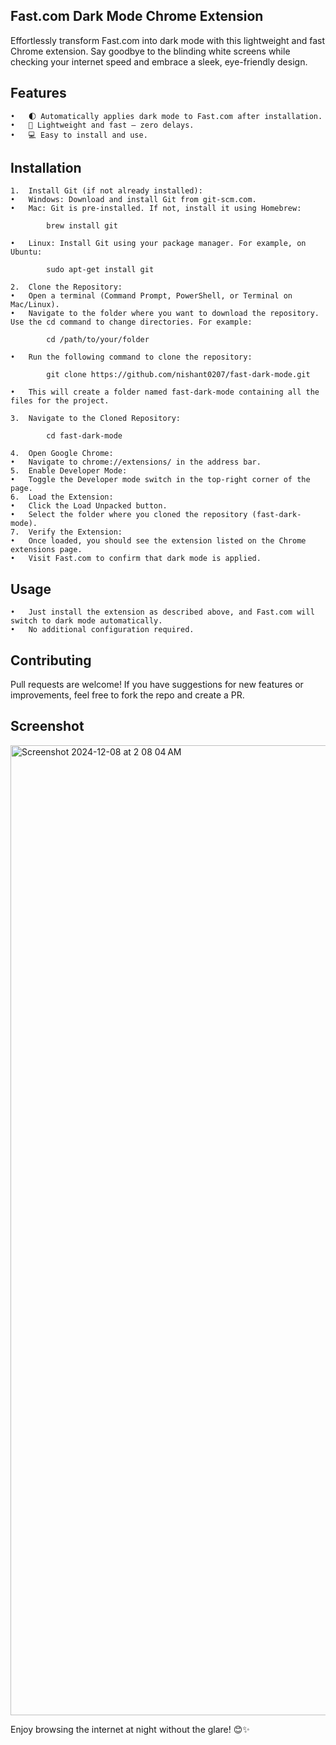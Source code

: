 ## Fast.com Dark Mode Chrome Extension

Effortlessly transform Fast.com into dark mode with this lightweight and fast Chrome extension. Say goodbye to the blinding white screens while checking your internet speed and embrace a sleek, eye-friendly design.

## Features

	•	🌓 Automatically applies dark mode to Fast.com after installation.
	•	🚀 Lightweight and fast – zero delays.
	•	💻 Easy to install and use.

## Installation

	1.	Install Git (if not already installed):
	•	Windows: Download and install Git from git-scm.com.
	•	Mac: Git is pre-installed. If not, install it using Homebrew:

			brew install git

	•	Linux: Install Git using your package manager. For example, on Ubuntu:

			sudo apt-get install git

	2.	Clone the Repository:
	•	Open a terminal (Command Prompt, PowerShell, or Terminal on Mac/Linux).
	•	Navigate to the folder where you want to download the repository. Use the cd command to change directories. For example:

			cd /path/to/your/folder

	•	Run the following command to clone the repository:

			git clone https://github.com/nishant0207/fast-dark-mode.git

	•	This will create a folder named fast-dark-mode containing all the files for the project.

	3.	Navigate to the Cloned Repository:

			cd fast-dark-mode

	4.	Open Google Chrome:
	•	Navigate to chrome://extensions/ in the address bar.
	5.	Enable Developer Mode:
	•	Toggle the Developer mode switch in the top-right corner of the page.
	6.	Load the Extension:
	•	Click the Load Unpacked button.
	•	Select the folder where you cloned the repository (fast-dark-mode).
	7.	Verify the Extension:
	•	Once loaded, you should see the extension listed on the Chrome extensions page.
	•	Visit Fast.com to confirm that dark mode is applied.

## Usage

	•	Just install the extension as described above, and Fast.com will switch to dark mode automatically.
	•	No additional configuration required.

## Contributing

Pull requests are welcome! If you have suggestions for new features or improvements, feel free to fork the repo and create a PR.

## Screenshot

<img width="1552" alt="Screenshot 2024-12-08 at 2 08 04 AM" src="https://github.com/user-attachments/assets/b82b5a1e-5ccf-4ed9-bb9e-85470f03533b">

Enjoy browsing the internet at night without the glare! 😊✨
